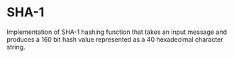 # SHA-1

Implementation of SHA-1 hashing function that takes an input message and produces a 160 bit hash value represented as a 40 hexadecimal character string.

